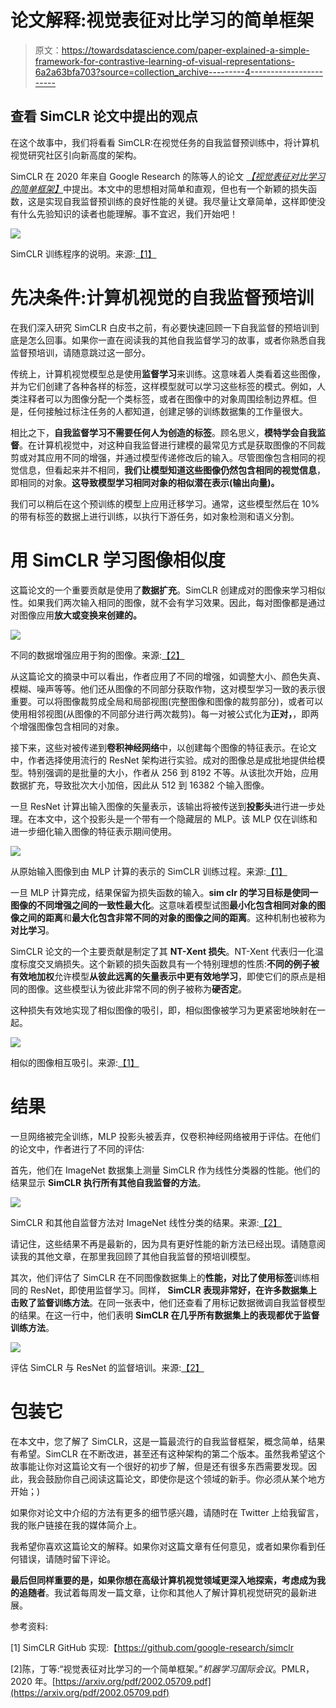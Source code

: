 # 论文解释:视觉表征对比学习的简单框架

> 原文：<https://towardsdatascience.com/paper-explained-a-simple-framework-for-contrastive-learning-of-visual-representations-6a2a63bfa703?source=collection_archive---------4----------------------->

## 查看 SimCLR 论文中提出的观点

在这个故事中，我们将看看 SimCLR:在视觉任务的自我监督预训练中，将计算机视觉研究社区引向新高度的架构。

SimCLR 在 2020 年来自 Google Research 的陈等人的论文 [*【视觉表征对比学习的简单框架】*](https://arxiv.org/pdf/2002.05709.pdf)中提出。本文中的思想相对简单和直观，但也有一个新颖的损失函数，这是实现自我监督预训练的良好性能的关键。我尽量让文章简单，这样即使没有什么先验知识的读者也能理解。事不宜迟，我们开始吧！

![](img/d925cfe4987d6d4004a1ffe94238eae0.png)

SimCLR 训练程序的说明。来源:[【1】](https://github.com/google-research/simclr)

# 先决条件:计算机视觉的自我监督预培训

在我们深入研究 SimCLR 白皮书之前，有必要快速回顾一下自我监督的预培训到底是怎么回事。如果你一直在阅读我的其他自我监督学习的故事，或者你熟悉自我监督预培训，请随意跳过这一部分。

传统上，计算机视觉模型总是使用**监督学习**来训练。这意味着人类看着这些图像，并为它们创建了各种各样的标签，这样模型就可以学习这些标签的模式。例如，人类注释者可以为图像分配一个类标签，或者在图像中的对象周围绘制边界框。但是，任何接触过标注任务的人都知道，创建足够的训练数据集的工作量很大。

相比之下，**自我监督学习不需要任何人为创造的标签**。顾名思义，**模特学会自我监督**。在计算机视觉中，对这种自我监督进行建模的最常见方式是获取图像的不同裁剪或对其应用不同的增强，并通过模型传递修改后的输入。尽管图像包含相同的视觉信息，但看起来并不相同，**我们让模型知道这些图像仍然包含相同的视觉信息**，即相同的对象。**这导致模型学习相同对象的相似潜在表示(输出向量)。**

我们可以稍后在这个预训练的模型上应用迁移学习。通常，这些模型然后在 10%的带有标签的数据上进行训练，以执行下游任务，如对象检测和语义分割。

# 用 SimCLR 学习图像相似度

这篇论文的一个重要贡献是使用了**数据扩充**。SimCLR 创建成对的图像来学习相似性。如果我们两次输入相同的图像，就不会有学习效果。因此，每对图像都是通过对图像应用**放大或变换来创建的。**

![](img/938c96c3c7e21763546d1217d71af5f3.png)

不同的数据增强应用于狗的图像。来源:[【2】](https://arxiv.org/pdf/2002.05709.pdf)

从这篇论文的摘录中可以看出，作者应用了不同的增强，如调整大小、颜色失真、模糊、噪声等等。他们还从图像的不同部分获取作物，这对模型学习一致的表示很重要。可以将图像裁剪成全局和局部视图(完整图像和图像的裁剪部分)，或者可以使用相邻视图(从图像的不同部分进行两次裁剪)。每一对被公式化为**正对，**，即两个增强图像包含相同的对象。

接下来，这些对被传递到**卷积神经网络**中，以创建每个图像的特征表示。在论文中，作者选择使用流行的 ResNet 架构进行实验。成对的图像总是成批地提供给模型。特别强调的是批量的大小，作者从 256 到 8192 不等。从该批次开始，应用数据扩充，导致批次大小加倍，因此从 512 到 16382 个输入图像。

一旦 ResNet 计算出输入图像的矢量表示，该输出将被传送到**投影头**进行进一步处理。在本文中，这个投影头是一个带有一个隐藏层的 MLP。该 MLP 仅在训练和进一步细化输入图像的特征表示期间使用。

![](img/5d8634a2ab2b2d7748007222a3560420.png)

从原始输入图像到由 MLP 计算的表示的 SimCLR 训练过程。来源:[【1】](https://github.com/google-research/simclr)

一旦 MLP 计算完成，结果保留为损失函数的输入。**sim clr 的学习目标是使同一图像的不同增强之间的一致性最大化**。这意味着模型试图**最小化包含相同对象的图像之间的距离**和**最大化包含非常不同的对象的图像之间的距离**。这种机制也被称为**对比学习**。

SimCLR 论文的一个主要贡献是制定了其 **NT-Xent 损失**。NT-Xent 代表归一化温度标度交叉熵损失。这个新颖的损失函数具有一个特别理想的性质:**不同的例子被有效地加权**允许模型**从彼此远离的矢量表示中更有效地学习**，即使它们的原点是相同的图像。这些模型认为彼此非常不同的例子被称为**硬否定**。

这种损失有效地实现了相似图像的吸引，即，相似图像被学习为更紧密地映射在一起。

![](img/42967ebbe6be100b3c9505bb704b8ed0.png)

相似的图像相互吸引。来源:[【1】](https://github.com/google-research/simclr)

# 结果

一旦网络被完全训练，MLP 投影头被丢弃，仅卷积神经网络被用于评估。在他们的论文中，作者进行了不同的评估:

首先，他们在 ImageNet 数据集上测量 SimCLR 作为线性分类器的性能。他们的结果显示 **SimCLR 执行所有其他自我监督的方法**。

![](img/eb6c9cba22d2b3b0485ef9ea60f551a8.png)

SimCLR 和其他自监督方法对 ImageNet 线性分类的结果。来源:[【2】](https://arxiv.org/pdf/2002.05709.pdf)

请记住，这些结果不再是最新的，因为具有更好性能的新方法已经出现。请随意阅读我的其他文章，在那里我回顾了其他自我监督的预培训模型。

其次，他们评估了 SimCLR 在不同图像数据集上的**性能，对比了使用标签**训练相同的 ResNet，即使用监督学习。同样， **SimCLR 表现非常好，在许多数据集上击败了监督训练方法**。在同一张表中，他们还查看了用标记数据微调自我监督模型的结果。在这一行中，他们表明 **SimCLR 在几乎所有数据集上的表现都优于监督训练方法**。

![](img/96e31252bbf55b611552da17fb43d270.png)

评估 SimCLR 与 ResNet 的监督培训。来源:[【2】](https://arxiv.org/pdf/2002.05709.pdf)

# 包装它

在本文中，您了解了 SimCLR，这是一篇最流行的自我监督框架，概念简单，结果有希望。SimCLR 在不断改进，甚至还有这种架构的第二个版本。虽然我希望这个故事能让你对这篇论文有一个很好的初步了解，但是还有很多东西需要发现。因此，我会鼓励你自己阅读这篇论文，即使你是这个领域的新手。你必须从某个地方开始；)

如果你对论文中介绍的方法有更多的细节感兴趣，请随时在 Twitter 上给我留言，我的账户链接在我的媒体简介上。

我希望你喜欢这篇论文的解释。如果你对这篇文章有任何意见，或者如果你看到任何错误，请随时留下评论。

**最后但同样重要的是，如果你想在高级计算机视觉领域更深入地探索，考虑成为我的追随者**。我试着每周发一篇文章，让你和其他人了解计算机视觉研究的最新进展。

参考资料:

[1] SimCLR GitHub 实现:【https://github.com/google-research/simclr 

[2]陈，丁等:“视觉表征对比学习的一个简单框架。”*机器学习国际会议*。PMLR，2020 年。[https://arxiv.org/pdf/2002.05709.pdf](https://arxiv.org/pdf/2002.05709.pdf)